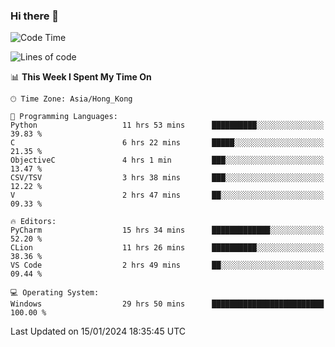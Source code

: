 ### Hi there 👋

<!--
**RoiexLee/RoiexLee** is a ✨ _special_ ✨ repository because its `README.md` (this file) appears on your GitHub profile.

Here are some ideas to get you started:

- 🔭 I’m currently working on ...
- 🌱 I’m currently learning ...
- 👯 I’m looking to collaborate on ...
- 🤔 I’m looking for help with ...
- 💬 Ask me about ...
- 📫 How to reach me: ...
- 😄 Pronouns: ...
- ⚡ Fun fact: ...
-->

<!--START_SECTION:waka-->
![Code Time](http://img.shields.io/badge/Code%20Time-466%20hrs%2057%20mins-blue)

![Lines of code](https://img.shields.io/badge/From%20Hello%20World%20I%27ve%20Written-37.4%20thousand%20lines%20of%20code-blue)

📊 **This Week I Spent My Time On** 

```text
🕑︎ Time Zone: Asia/Hong_Kong

💬 Programming Languages: 
Python                   11 hrs 53 mins      ██████████░░░░░░░░░░░░░░░   39.83 % 
C                        6 hrs 22 mins       █████░░░░░░░░░░░░░░░░░░░░   21.35 % 
ObjectiveC               4 hrs 1 min         ███░░░░░░░░░░░░░░░░░░░░░░   13.47 % 
CSV/TSV                  3 hrs 38 mins       ███░░░░░░░░░░░░░░░░░░░░░░   12.22 % 
V                        2 hrs 47 mins       ██░░░░░░░░░░░░░░░░░░░░░░░   09.33 % 

🔥 Editors: 
PyCharm                  15 hrs 34 mins      █████████████░░░░░░░░░░░░   52.20 % 
CLion                    11 hrs 26 mins      ██████████░░░░░░░░░░░░░░░   38.36 % 
VS Code                  2 hrs 49 mins       ██░░░░░░░░░░░░░░░░░░░░░░░   09.44 % 

💻 Operating System: 
Windows                  29 hrs 50 mins      █████████████████████████   100.00 % 
```


 Last Updated on 15/01/2024 18:35:45 UTC
<!--END_SECTION:waka-->
